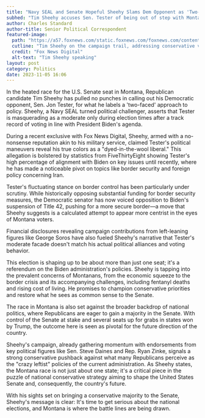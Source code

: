 ```yaml
---
title: "Navy SEAL and Senate Hopeful Sheehy Slams Dem Opponent as 'Two-Faced Liberal'"
subhed: "Tim Sheehy accuses Sen. Tester of being out of step with Montana values in election season turnaround."
author: Charles Standard
author-title: Senior Political Correspondent
featured-image: 
  path: "https://a57.foxnews.com/static.foxnews.com/foxnews.com/content/uploads/2023/11/720/405/sheehyinterview.jpg?ve=1&tl=1"
  cutline: "Tim Sheehy on the campaign trail, addressing conservative values and national security."
  credit: "Fox News Digital"
  alt-text: "Tim Sheehy speaking"
layout: post
category: Politics
date: 2023-11-05 16:06
---
```


In the heated race for the U.S. Senate seat in Montana, Republican candidate Tim Sheehy has pulled no punches in calling out his Democratic opponent, Sen. Jon Tester, for what he labels a 'two-faced' approach to policy. Sheehy, a Navy SEAL turned political challenger, asserts that Tester is masquerading as a moderate only during election times after a track record of voting in line with President Biden's agenda.

During a recent exclusive with Fox News Digital, Sheehy, armed with a no-nonsense reputation akin to his military service, claimed Tester's political maneuvers reveal his true colors as a "dyed-in-the-wool liberal." This allegation is bolstered by statistics from FiveThirtyEight showing Tester's high percentage of alignment with Biden on key issues until recently, where he has made a noticeable pivot on topics like border security and foreign policy concerning Iran.

Tester's fluctuating stance on border control has been particularly under scrutiny. While historically opposing substantial funding for border security measures, the Democratic senator has now voiced opposition to Biden's suspension of Title 42, pushing for a more secure border—a move that Sheehy suggests is a calculated attempt to appear more centrist in the eyes of Montana voters.

Financial disclosures revealing campaign contributions from left-leaning figures like George Soros have also fueled Sheehy's narrative that Tester's moderate facade doesn't match his actual political alliances and voting behavior.

This election is shaping up to be about more than just one seat; it's a referendum on the Biden administration's policies. Sheehy is tapping into the prevalent concerns of Montanans, from the economic squeeze to the border crisis and its accompanying challenges, including fentanyl deaths and rising cost of living. He promises to champion conservative priorities and restore what he sees as common sense to the Senate.

The race in Montana is also set against the broader backdrop of national politics, where Republicans are eager to gain a majority in the Senate. With control of the Senate at stake and several seats up for grabs in states won by Trump, the outcome here is seen as pivotal for the future direction of the country.

Sheehy's campaign, already gathering momentum with endorsements from key political figures like Sen. Steve Daines and Rep. Ryan Zinke, signals a strong conservative pushback against what many Republicans perceive as the "crazy leftist" policies of the current administration. As Sheehy states, the Montana race is not just about one state; it's a critical piece in the puzzle of national conservative strategy aiming to shape the United States Senate and, consequently, the country's future.

With his sights set on bringing a conservative majority to the Senate, Sheehy's message is clear: It's time to get serious about the national elections, and Montana is where the battle lines are being drawn.
